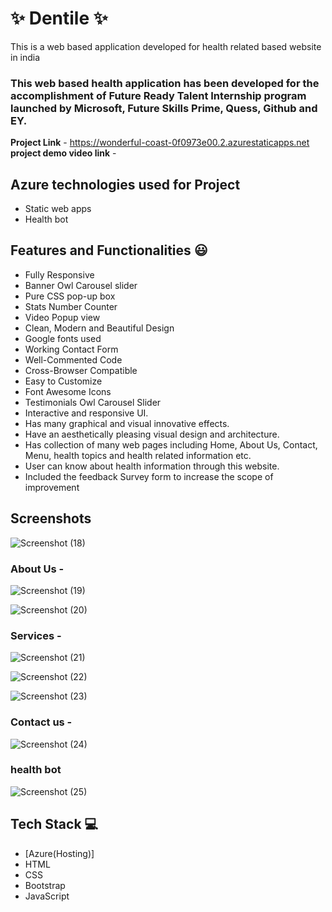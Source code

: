 # ✨  Dentile ✨

This is a web based application developed for health related based website in india

### This web based health application has been developed for the accomplishment of Future Ready Talent Internship program launched by Microsoft, Future Skills Prime, Quess, Github and EY.


**Project Link** - https://wonderful-coast-0f0973e00.2.azurestaticapps.net
**project demo video link** - 

## Azure technologies used for Project

- Static web apps
- Health bot

## Features and Functionalities 😃

- Fully Responsive
- Banner Owl Carousel slider
- Pure CSS pop-up box
- Stats Number Counter
- Video Popup view
- Clean, Modern and Beautiful Design
- Google fonts used
- Working Contact Form
- Well-Commented Code
- Cross-Browser Compatible
- Easy to Customize
- Font Awesome Icons
- Testimonials Owl Carousel Slider
- Interactive and responsive UI.
- Has many graphical and visual innovative effects.
- Have an aesthetically pleasing visual design and architecture.
- Has collection of many web pages including Home, About Us, Contact, Menu, health topics and health related information etc.
- User can know about health information through this website.
- Included the feedback Survey form to increase the scope of improvement 


## Screenshots

![Screenshot (18)](https://user-images.githubusercontent.com/118156336/208594824-db63b56d-0d61-45db-ac12-796bba5e9cd3.png)

### About Us -

![Screenshot (19)](https://user-images.githubusercontent.com/118156336/208595004-2f8e943b-4101-41d1-a770-09356f73a7a3.png)

![Screenshot (20)](https://user-images.githubusercontent.com/118156336/208595023-fb07e101-1af3-431c-803e-1521542c8a65.png)

### Services -

![Screenshot (21)](https://user-images.githubusercontent.com/118156336/208595115-95ff7e38-88aa-4c07-9649-60a936987ef2.png)

![Screenshot (22)](https://user-images.githubusercontent.com/118156336/208595135-0ef6bbfe-1f01-4bf7-8125-849fd94ba946.png)

![Screenshot (23)](https://user-images.githubusercontent.com/118156336/208595145-1521808c-b4da-439d-83b6-4e000b0826b6.png)

### Contact us -

![Screenshot (24)](https://user-images.githubusercontent.com/118156336/208595198-6c788b2c-4e00-427f-894d-4386d5a89eee.png)

### health bot

![Screenshot (25)](https://user-images.githubusercontent.com/118156336/208595231-082ffe8a-d07d-49ce-a065-c19ef5d852e8.png)


## Tech Stack 💻

- [Azure(Hosting)]
- HTML
- CSS
- Bootstrap
- JavaScript
